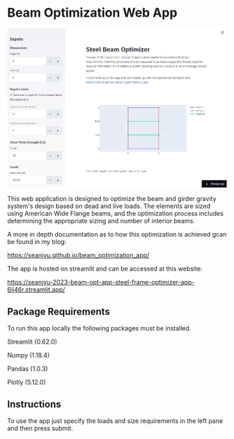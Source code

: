 # Beam Optimization Web App
![stream_lit_img](readme_img.PNG)

This web application is designed to optimize the beam and girder gravity system's design based on dead and live loads. The elements are sized using American Wide Flange beams, and the optimization process includes determining the appropriate sizing and number of interior beams.

A more in depth documentation as to how this optimization is achieved gcan be found in my blog:

https://seanjyu.github.io/beam_optimization_app/

The app is hosted on streamlit and can be accessed at this website:

https://seanjyu-2023-beam-opt-app-steel-frame-optimizer-app-6ij46r.streamlit.app/


## Package Requirements <br>
To run this app locally the following packages must be installed.<br>

Streamlit (0.62.0)

Numpy (1.18.4)

Pandas (1.0.3)

Plotly (5.12.0)

## Instructions
To use the app just specify the loads and size requirements in the left pane and then press submit.
